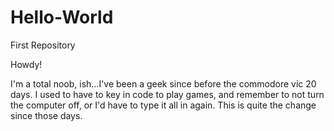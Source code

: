 # Hello-World
First Repository

Howdy!

I'm a total noob, ish...I've been a geek since before the commodore vic 20 days. I used to have to key in code to play games, and remember to not turn the computer off, or I'd have to type it all in again. This is quite the change since those days.
